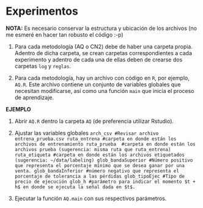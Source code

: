 # Experimentos

**NOTA:** Es necesario conservar la estructura y ubicación de los archivos (no me esmeré en hacer tan robusto el código :-p)


1. Para cada metodología (AQ o CN2) debe de haber una carpeta propia. Adentro de dicha carpeta, se crean carpetas correspondientes a cada experimento y adentro de cada una de ellas deben de crearse dos carpetas ```log``` y ```reglas```.

2. Para cada metodología, hay un archivo con código en ```R```, por ejemplo, ```AQ.R```. Este archivo contiene un conjunto de variables globales que necesitan modificarse, así como una función ```main``` que inicia el proceso de aprendizaje.

**EJEMPLO**

1. Abrir ```AQ.R``` dentro la carpeta ```AQ``` (de preferencia utilizar Rstudio).

2. Ajustar las variables globales ```arch_csv #Revisar archivo entrena_prueba.csv
ruta_entrena #carpeta en donde están los archivos de entrenamiento
ruta_prueba  #carpeta en donde están los archivos prueba (sugerencia: misma ruta que ruta_entrena)
ruta_etiqueta #carpeta en donde están los archivos etiquetados (sugerencia: ~/data/labeling)
glob_bandaSuperior #Número positivo que representa el porcentaje mínimo que se desea ganar por una venta.
glob_bandaInferior #número negativo que representa el porcentaje de tolerancia a las pérdidas
glob_tipoEjec #Tipo de precio de ejecución
glob_h #parámetro para indicar el momento $t + h$ en donde se ejecuta la señal dada en $t$.```

2. Ejecutar la función ```AQ.main``` con sus respectivos parámetros.


